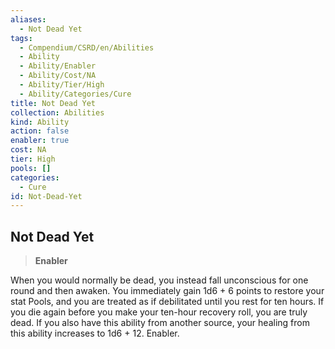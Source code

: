 ```yaml
---
aliases:
  - Not Dead Yet
tags:
  - Compendium/CSRD/en/Abilities
  - Ability
  - Ability/Enabler
  - Ability/Cost/NA
  - Ability/Tier/High
  - Ability/Categories/Cure
title: Not Dead Yet
collection: Abilities
kind: Ability
action: false
enabler: true
cost: NA
tier: High
pools: []
categories:
  - Cure
id: Not-Dead-Yet
---
```

## Not Dead Yet  
  
>**Enabler**
  
  
  
When you would normally be dead, you instead fall unconscious for one round and then awaken. You immediately gain 1d6 + 6 points to restore your stat Pools, and you are treated as if debilitated until you rest for ten hours. If you die again before you make your ten-hour recovery roll, you are truly dead. If you also have this ability from another source, your healing from this ability increases to 1d6 + 12. Enabler.
